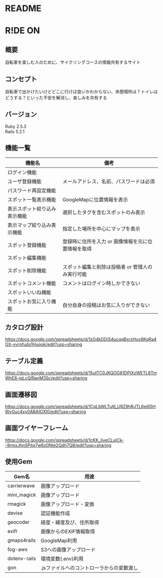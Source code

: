 # README

# R!DE ON

## 概要
自転車を楽しむ人のために、サイクリングコースの情報共有するサイト
## コンセプト
自転車で出かけたいけどどこに行けば良いかわからない、休憩場所は？トイレはどうする？といった不安を解消し、楽しみを共有する
## バージョン
Ruby 2.5.3  
Rails 5.2.1  

## 機能一覧

|機能名|備考|
| --- | --- |
|ログイン機能|     |
|ユーザ登録機能|メールアドレス、名前、パスワードは必須|
|パスワード再設定機能|     |
|スポット一覧表示機能|GoogleMapに位置情報を表示  |
|表示スポット絞り込み表示機能|選択したタグを含むスポットのみ表示  |
|表示マップ絞り込み表示機能|指定した場所を中心にマップを表示  |
|スポット登録機能|登録時に住所を入力 or 画像情報を元に位置情報を取得|
|スポット編集機能 |     |
|スポット削除機能 |スポット編集と削除は投稿者 or 管理人のみ実行可能|
|スポットコメント機能|コメントはログイン時しかできない|
|スポットいいね機能|     |
|スポットお気に入り機能|自分自身の投稿はお気に入りができない |

## カタログ設計
  https://docs.google.com/spreadsheets/d/1zG4kDDiS4ucqqBxrzHuv8KqRa4GX-yvrnfudo1Huook/edit?usp=sharing

## テーブル定義
  https://docs.google.com/spreadsheets/d/15utTC0JKQOG81DPjXzWETL8TmWhE8-igLcQIRanM3Sc/edit?usp=sharing

## 画面遷移図
  https://docs.google.com/spreadsheets/d/1CqLbWLTul6_URZ9hRJTL6ej65HWvGuc4xy0ABAtGXI0/edit?usp=sharing

## 画面ワイヤーフレーム
  https://docs.google.com/spreadsheets/d/1cKK_IiveCLuICk--9rmxJhnSPitq7w6z0Nte2Qdh7Q8/edit?usp=sharing

## 使用Gem

 |Gem名|用途|
| --- | --- |
|carrierwave|画像アップロード|
|mini_magick|画像アップロード|
|rmagick|画像アップロード・変換|
|devise|認証機能作成|
|geocoder|経度・緯度及び、住所取得|
|exifr|画像からのEXIF情報取得|
|gmaps4rails|GoogleMap利用|
|fog-aws|S3への画像アップロード|
|dotenv-rails|環境変数(.env)利用|
|gon|.jsファイルヘのコントローラからの変数渡し|
